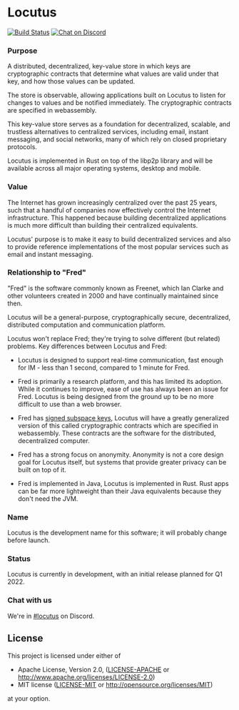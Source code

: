 # Locutus 

[![Build Status](https://github.com/freenet/locutus/actions/workflows/ci.yml/badge.svg)](https://github.com/freenet/locutus/actions/workflows/ci.yml)
[![Chat on Discord](https://img.shields.io/discord/917499817758978089?label=chat&logo=discord)](https://discord.gg/Q2FWzCqKQD)

### Purpose

A distributed, decentralized, key-value store in which keys are cryptographic contracts that determine what values are valid under that key, and how those values can be updated.

The store is observable, allowing applications built on Locutus to listen for changes to values and be notified immediately. The cryptographic contracts are specified in webassembly.

This key-value store serves as a foundation for decentralized, scalable, and trustless alternatives to centralized services, including email, instant messaging, and social networks, many of which rely on closed proprietary protocols.

Locutus is implemented in Rust on top of the libp2p library and will be available across all major operating systems, desktop and mobile.

### Value

The Internet has grown increasingly centralized over the past 25 years, such that a handful of companies now effectively control the Internet infrastructure. This happened because building decentralized applications is much more difficult than building their centralized equivalents.

Locutus' purpose is to make it easy to build decentralized services and also to provide reference implementations of the most popular services such as email and instant messaging.


### Relationship to "Fred"

"Fred" is the software commonly known as Freenet, which Ian Clarke and other volunteers created in 2000 and have continually maintained since then.

Locutus will be a general-purpose, cryptographically secure, decentralized, distributed computation and communication platform.

Locutus won't replace Fred; they're trying to solve different (but related) problems. Key differences between Locutus and Fred:

* Locutus is designed to support real-time communication, fast enough for IM - less than 1 second, compared to 1 minute for Fred. 

* Fred is primarily a research platform, and this has limited its adoption. While it continues to improve, ease of use has always been an issue for Fred. Locutus is being designed from the ground up to be no more difficult to use than a web browser.

* Fred has [signed subspace keys](https://freenetproject.org/pages/documentation.html), Locutus will have a greatly generalized version of this called cryptographic contracts which are specified in webassembly. These contracts are the software for the distributed, decentralized computer.

* Fred has a strong focus on anonymity. Anonymity is not a core design goal for Locutus itself, but systems that provide greater privacy can be built on top of it.

* Fred is implemented in Java, Locutus is implemented in Rust. Rust apps can be far more lightweight than their Java equivalents because they don't need the JVM. 

### Name

Locutus is the development name for this software; it will probably change before launch.

### Status

Locutus is currently in development, with an initial release planned for Q1 2022.

### Chat with us

We're in [#locutus](https://discord.gg/2kZuKNxYXv) on Discord.

## License

This project is licensed under either of

- Apache License, Version 2.0, ([LICENSE-APACHE](LICENSE-APACHE) or
  http://www.apache.org/licenses/LICENSE-2.0)
- MIT license ([LICENSE-MIT](LICENSE-MIT) or
  http://opensource.org/licenses/MIT)

at your option.

